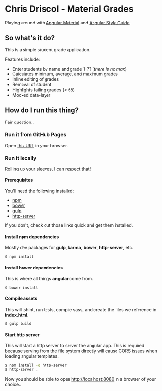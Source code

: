 # Chris Driscol - Material Grades
Playing around with [Angular Material](https://material.angularjs.org) and [Angular Style Guide](https://github.com/johnpapa/angular-styleguide).

## So what's it do?
This is a simple student grade application.  

Features include:
- Enter students by name and grade 1-?? (_there is no max_)
- Calculates minimum, average, and maximum grades
- Inline editing of grades
- Removal of student
- Highlights failing grades (< 65)
- Mocked data-layer

## How do I run this thing?
Fair question..

### Run it from GitHub Pages
Open [this URL](https://cdriscol.github.io/materialgrades) in your browser.

### Run it locally
Rolling up your sleeves, I can respect that!

#### Prerequisites
You'll need the following installed:
- [npm](https://github.com/npm/npm)
- [bower](http://bower.io/)
- [gulp](http://gulpjs.com/)
- [http-server](https://www.npmjs.com/package/http-server)

If you don't, check out those links quick and get them installed.

#### Install npm dependencies
Mostly dev packages for **gulp**, **karma**, **bower**, **http-server**, etc.

```bash
$ npm install
```

#### Install bower dependencies
This is where all things **angular** come from.

```bash
$ bower install
```

#### Compile assets
This will jshint, run tests, compile sass, and create the files we reference in **index.html**.

```bash
$ gulp build
```

#### Start http server
This will start a http server to server the angular app.  This is required because serving from the file system directly will cause CORS issues when loading angular templates.

```bash
$ npm install -g http-server
$ http-server .
```

Now you should be able to open [http://localhost:8080](http://localhost:8080) in a browser of your choice..
